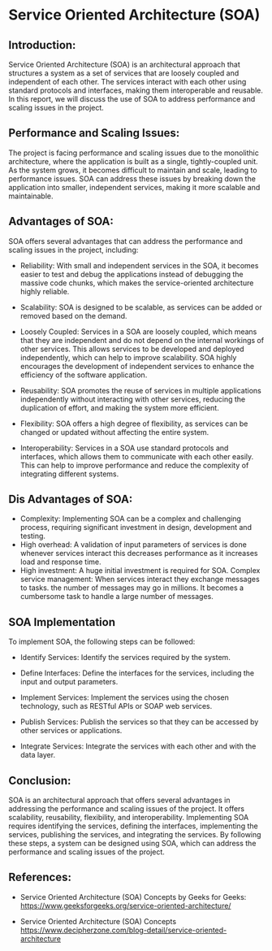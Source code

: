 # Service Oriented Architecture (SOA)

## Introduction:
Service Oriented Architecture (SOA) is an architectural approach that structures a system as a set of services that are loosely coupled and independent of each other. The services interact with each other using standard protocols and interfaces, making them interoperable and reusable. In this report, we will discuss the use of SOA to address performance and scaling issues in the project.

## Performance and Scaling Issues:
The project is facing performance and scaling issues due to the monolithic architecture, where the application is built as a single, tightly-coupled unit. As the system grows, it becomes difficult to maintain and scale, leading to performance issues. SOA can address these issues by breaking down the application into smaller, independent services, making it more scalable and maintainable.

## Advantages of SOA:
SOA offers several advantages that can address the performance and scaling issues in the project, including:

* Reliability: With small and independent services in the SOA, it becomes easier to test and debug the applications instead of debugging the massive code chunks, which makes the service-oriented architecture highly reliable.

* Scalability: SOA is designed to be scalable, as services can be added or removed based on the demand.

* Loosely Coupled: Services in a SOA are loosely coupled, which means that they are independent and do not depend on the internal workings of other services. This allows services to be developed and deployed independently, which can help to improve scalability.
SOA highly encourages the development of independent services to enhance the efficiency of the software application.

* Reusability: SOA promotes the reuse of services in multiple applications independently without interacting with other services, reducing the duplication of effort, and making the system more efficient.

* Flexibility: SOA offers a high degree of flexibility, as services can be changed or updated without affecting the entire system.

* Interoperability: Services in a SOA use standard protocols and interfaces, which allows them to communicate with each other easily. This can help to improve performance and reduce the complexity of integrating different systems.

## Dis Advantages of SOA:
* Complexity: Implementing SOA can be a complex and challenging process, requiring significant investment in design, development and testing.
* High overhead: A validation of input parameters of services is done whenever services interact this decreases performance as it increases load and response time.
* High investment: A huge initial investment is required for SOA.
Complex service management: When services interact they exchange messages to tasks. 
the number of messages may go in millions. It becomes a cumbersome task to handle a large number of messages.

## SOA Implementation
To implement SOA, the following steps can be followed:

* Identify Services: Identify the services required by the system.

* Define Interfaces: Define the interfaces for the services, including the input and output parameters.

* Implement Services: Implement the services using the chosen technology, such as RESTful APIs or SOAP web services.

* Publish Services: Publish the services so that they can be accessed by other services or applications.

* Integrate Services: Integrate the services with each other and with the data layer.

## Conclusion:
SOA is an architectural approach that offers several advantages in addressing the performance and scaling issues of the project. It offers scalability, reusability, flexibility, and interoperability. Implementing SOA requires identifying the services, defining the interfaces, implementing the services, publishing the services, and integrating the services. By following these steps, a system can be designed using SOA, which can address the performance and scaling issues of the project.

## References: 
* Service Oriented Architecture (SOA) Concepts by Geeks for Geeks: https://www.geeksforgeeks.org/service-oriented-architecture/

* Service Oriented Architecture (SOA) Concepts https://www.decipherzone.com/blog-detail/service-oriented-architecture